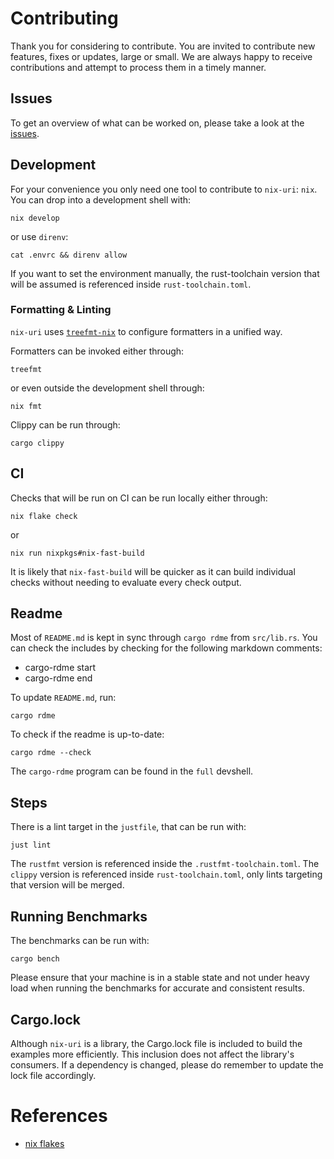 # Contributing
Thank you for considering to contribute.
You are invited to contribute new features, fixes or updates, large or small.
We are always happy to receive contributions and attempt to process them in a timely manner.

## Issues
To get an overview of what can be worked on, please take a look at the [issues](https://github.com/a-kenji/nix-uri/issues?q=is%3Aissue+is%3Aopen+sort%3Aupdated-desc).

## Development
For your convenience you only need one tool to contribute to `nix-uri`: `nix`.
You can drop into a development shell with:
```
nix develop
```
or use `direnv`:
```
cat .envrc && direnv allow
```

If you want to set the environment manually, the rust-toolchain version
that will be assumed is referenced inside `rust-toolchain.toml`.

### Formatting & Linting
`nix-uri` uses [`treefmt-nix`](https://github.com/numtide/treefmt-nix/) to configure formatters in a unified way.

Formatters can be invoked either through:
```
treefmt
```
or even outside the development shell through:
```
nix fmt
```

Clippy can be run through:
```
cargo clippy
```

## CI

Checks that will be run on CI can be run locally either through:

```
nix flake check
```
or
```
nix run nixpkgs#nix-fast-build
```

It is likely that `nix-fast-build` will be quicker as it can build individual
checks without needing to evaluate every check output.

## Readme

Most of `README.md` is kept in sync through `cargo rdme` from `src/lib.rs`.
You can check the includes by checking for the following markdown comments:
- cargo-rdme start
- cargo-rdme end

To update `README.md`, run:
```
cargo rdme
```
To check if the readme is up-to-date:
```
cargo rdme --check
```

The `cargo-rdme` program can be found in the `full` devshell.

## Steps
There is a lint target in the `justfile`, that can be run with:
```
just lint
```

The `rustfmt` version is referenced inside the `.rustfmt-toolchain.toml`.
The `clippy` version is referenced inside `rust-toolchain.toml`, only lints targeting that version will be merged.

## Running Benchmarks

The benchmarks can be run with: 

```
cargo bench
```

Please ensure that your machine is in a stable state and not under heavy load when running the benchmarks for accurate and consistent results.

## Cargo.lock

Although `nix-uri` is a library, the Cargo.lock file is included to build the examples more efficiently. 
This inclusion does not affect the library's consumers. 
If a dependency is changed, please do remember to update the lock file accordingly.


# References
- [nix flakes](https://nixos.org/manual/nix/stable/command-ref/new-cli/nix3-flake)
